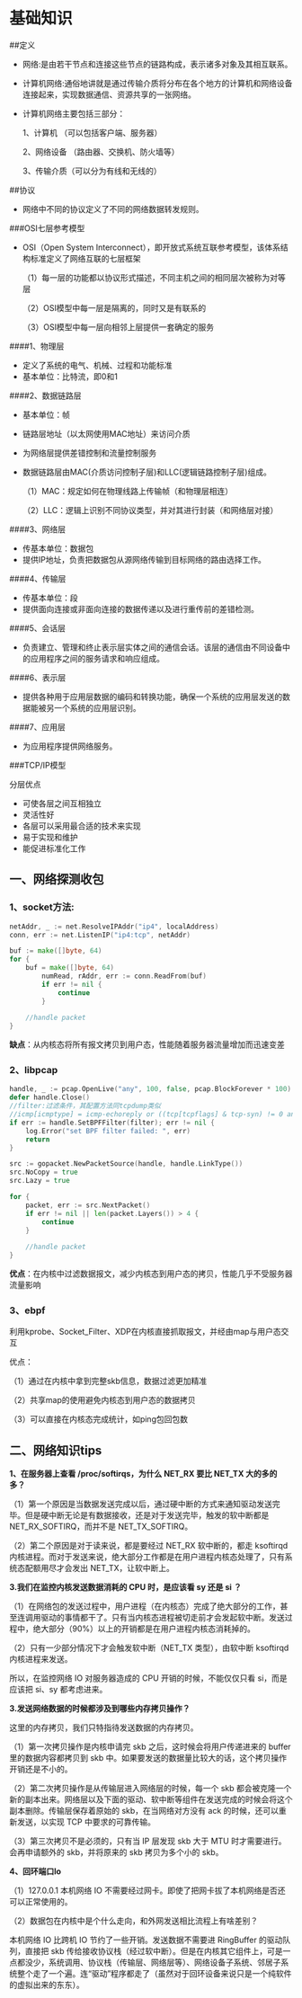 # 基础知识
##定义
- 网络:是由若干节点和连接这些节点的链路构成，表示诸多对象及其相互联系。

- 计算机网络:通俗地讲就是通过传输介质将分布在各个地方的计算机和网络设备连接起来，实现数据通信、资源共享的一张网络。

- 计算机网络主要包括三部分：

    1、计算机 （可以包括客户端、服务器）

    2、网络设备 （路由器、交换机、防火墙等）

    3、传输介质（可以分为有线和无线的）

##协议
- 网络中不同的协议定义了不同的网络数据转发规则。

###OSI七层参考模型

- OSI（Open System Interconnect），即开放式系统互联参考模型，该体系结构标准定义了网络互联的七层框架

    （1）每一层的功能都以协议形式描述，不同主机之间的相同层次被称为对等层

    （2）OSI模型中每一层是隔离的，同时又是有联系的

    （3）OSI模型中每一层向相邻上层提供一套确定的服务
    
####1、物理层

- 定义了系统的电气、机械、过程和功能标准
- 基本单位：比特流，即0和1

####2、数据链路层

- 基本单位：帧
- 链路层地址（以太网使用MAC地址）来访问介质
- 为网络层提供差错控制和流量控制服务
- 数据链路层由MAC(介质访问控制子层)和LLC(逻辑链路控制子层)组成。

    （1）MAC：规定如何在物理线路上传输帧（和物理层相连）

    （2）LLC：逻辑上识别不同协议类型，并对其进行封装（和网络层对接）


####3、网络层

- 传基本单位：数据包
- 提供IP地址，负责把数据包从源网络传输到目标网络的路由选择工作。

####4、传输层

- 传基本单位：段
- 提供面向连接或非面向连接的数据传递以及进行重传前的差错检测。

####5、会话层
    
- 负责建立、管理和终止表示层实体之间的通信会话。该层的通信由不同设备中的应用程序之间的服务请求和响应组成。    
    
####6、表示层

- 提供各种用于应用层数据的编码和转换功能，确保一个系统的应用层发送的数据能被另一个系统的应用层识别。

####7、应用层
 
 - 为应用程序提供网络服务。   
 
 
###TCP/IP模型

分层优点
- 可使各层之间互相独立
- 灵活性好
- 各层可以采用最合适的技术来实现
- 易于实现和维护
- 能促进标准化工作

## 一、网络探测收包

### 1、socket方法:

```go
netAddr, _ := net.ResolveIPAddr("ip4", localAddress)
conn, err := net.ListenIP("ip4:tcp", netAddr)

buf := make([]byte, 64)
for {
    buf = make([]byte, 64)
		numRead, rAddr, err := conn.ReadFrom(buf)
		if err != nil {
			continue
		}
    
    //handle packet
}
```

**缺点**：从内核态将所有报文拷贝到用户态，性能随着服务器流量增加而迅速变差

### 2、libpcap

```go
handle, _ := pcap.OpenLive("any", 100, false, pcap.BlockForever * 100)
defer handle.Close()
//filter:过滤条件，其配置方法同tcpdump类似
//icmp[icmptype] = icmp-echoreply or ((tcp[tcpflags] & tcp-syn) != 0 and src portrange 61248-61343)
if err := handle.SetBPFFilter(filter); err != nil {
    log.Error("set BPF filter failed: ", err)
    return
}

src := gopacket.NewPacketSource(handle, handle.LinkType())
src.NoCopy = true
src.Lazy = true

for {
    packet, err := src.NextPacket()
    if err != nil || len(packet.Layers()) > 4 {
        continue
    }
    
    //handle packet
}
```

**优点**：在内核中过滤数据报文，减少内核态到用户态的拷贝，性能几乎不受服务器流量影响

### 3、ebpf

利用kprobe、Socket_Filter、XDP在内核直接抓取报文，并经由map与用户态交互

优点：

（1）通过在内核中拿到完整skb信息，数据过滤更加精准

（2）共享map的使用避免内核态到用户态的数据拷贝

（3）可以直接在内核态完成统计，如ping包回包数

## 二、网络知识tips

**1、在服务器上查看 /proc/softirqs，为什么 NET_RX 要比 NET_TX 大的多的多？**

（1）第一个原因是当数据发送完成以后，通过硬中断的方式来通知驱动发送完毕。但是硬中断无论是有数据接收，还是对于发送完毕，触发的软中断都是 NET_RX_SOFTIRQ，而并不是 NET_TX_SOFTIRQ。

（2）第二个原因是对于读来说，都是要经过 NET_RX 软中断的，都走 ksoftirqd 内核进程。而对于发送来说，绝大部分工作都是在用户进程内核态处理了，只有系统态配额用尽才会发出 NET_TX，让软中断上。

**3.我们在监控内核发送数据消耗的 CPU 时，是应该看 sy 还是 si ？**

（1）在网络包的发送过程中，用户进程（在内核态）完成了绝大部分的工作，甚至连调用驱动的事情都干了。只有当内核态进程被切走前才会发起软中断。发送过程中，绝大部分（90%）以上的开销都是在用户进程内核态消耗掉的。

（2）只有一少部分情况下才会触发软中断（NET_TX 类型），由软中断 ksoftirqd 内核进程来发送。

所以，在监控网络 IO 对服务器造成的 CPU 开销的时候，不能仅仅只看 si，而是应该把 si、sy 都考虑进来。

**3.发送网络数据的时候都涉及到哪些内存拷贝操作？**

这里的内存拷贝，我们只特指待发送数据的内存拷贝。

（1）第一次拷贝操作是内核申请完 skb 之后，这时候会将用户传递进来的 buffer 里的数据内容都拷贝到 skb 中。如果要发送的数据量比较大的话，这个拷贝操作开销还是不小的。

（2）第二次拷贝操作是从传输层进入网络层的时候，每一个 skb 都会被克隆一个新的副本出来。网络层以及下面的驱动、软中断等组件在发送完成的时候会将这个副本删除。传输层保存着原始的 skb，在当网络对方没有 ack 的时候，还可以重新发送，以实现 TCP 中要求的可靠传输。

（3）第三次拷贝不是必须的，只有当 IP 层发现 skb 大于 MTU 时才需要进行。会再申请额外的 skb，并将原来的 skb 拷贝为多个小的 skb。

**4、回环端口lo**

（1）127.0.0.1 本机网络 IO 不需要经过网卡。即使了把网卡拔了本机网络是否还可以正常使用的。

（2）数据包在内核中是个什么走向，和外网发送相比流程上有啥差别？

本机网络 IO 比跨机 IO 节约了一些开销。发送数据不需要进 RingBuffer 的驱动队列，直接把 skb 传给接收协议栈（经过软中断）。但是在内核其它组件上，可是一点都没少，系统调用、协议栈（传输层、网络层等）、网络设备子系统、邻居子系统整个走了一个遍。连“驱动”程序都走了（虽然对于回环设备来说只是一个纯软件的虚拟出来的东东）。